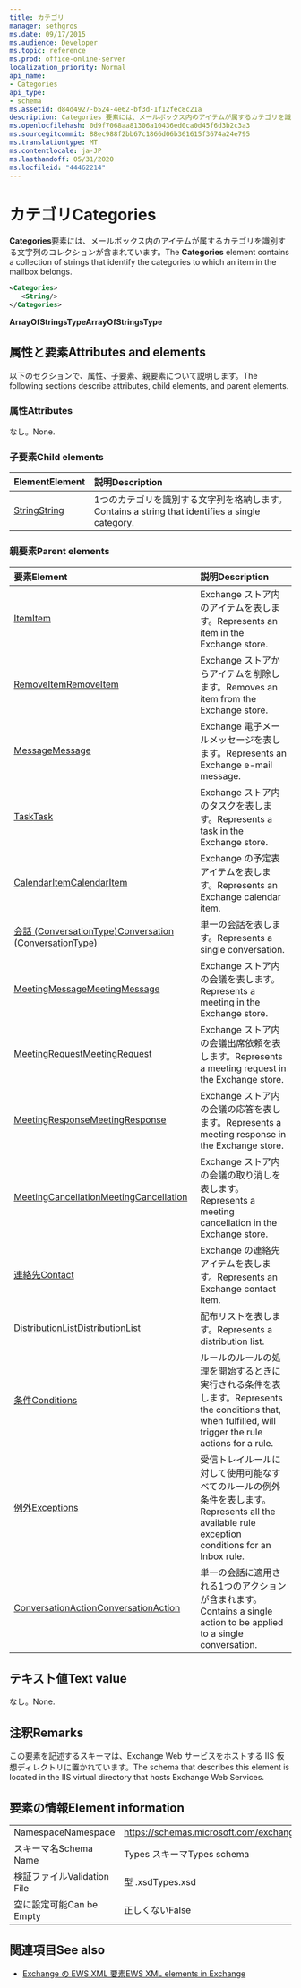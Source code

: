 ```yaml
---
title: カテゴリ
manager: sethgros
ms.date: 09/17/2015
ms.audience: Developer
ms.topic: reference
ms.prod: office-online-server
localization_priority: Normal
api_name:
- Categories
api_type:
- schema
ms.assetid: d84d4927-b524-4e62-bf3d-1f12fec8c21a
description: Categories 要素には、メールボックス内のアイテムが属するカテゴリを識別する文字列のコレクションが含まれています。
ms.openlocfilehash: 0d9f7068aa81306a10436ed0ca0d45f6d3b2c3a3
ms.sourcegitcommit: 88ec988f2bb67c1866d06b361615f3674a24e795
ms.translationtype: MT
ms.contentlocale: ja-JP
ms.lasthandoff: 05/31/2020
ms.locfileid: "44462214"
---
```

# <a name="categories"></a><span data-ttu-id="c296d-103">カテゴリ</span><span class="sxs-lookup"><span data-stu-id="c296d-103">Categories</span></span>

<span data-ttu-id="c296d-104">**Categories**要素には、メールボックス内のアイテムが属するカテゴリを識別する文字列のコレクションが含まれています。</span><span class="sxs-lookup"><span data-stu-id="c296d-104">The **Categories** element contains a collection of strings that identify the categories to which an item in the mailbox belongs.</span></span> 
  
```XML
<Categories>
   <String/>
</Categories>
```

 <span data-ttu-id="c296d-105">**ArrayOfStringsType**</span><span class="sxs-lookup"><span data-stu-id="c296d-105">**ArrayOfStringsType**</span></span>
## <a name="attributes-and-elements"></a><span data-ttu-id="c296d-106">属性と要素</span><span class="sxs-lookup"><span data-stu-id="c296d-106">Attributes and elements</span></span>

<span data-ttu-id="c296d-107">以下のセクションで、属性、子要素、親要素について説明します。</span><span class="sxs-lookup"><span data-stu-id="c296d-107">The following sections describe attributes, child elements, and parent elements.</span></span>
  
### <a name="attributes"></a><span data-ttu-id="c296d-108">属性</span><span class="sxs-lookup"><span data-stu-id="c296d-108">Attributes</span></span>

<span data-ttu-id="c296d-109">なし。</span><span class="sxs-lookup"><span data-stu-id="c296d-109">None.</span></span>
  
### <a name="child-elements"></a><span data-ttu-id="c296d-110">子要素</span><span class="sxs-lookup"><span data-stu-id="c296d-110">Child elements</span></span>

|<span data-ttu-id="c296d-111">**Element**</span><span class="sxs-lookup"><span data-stu-id="c296d-111">**Element**</span></span>|<span data-ttu-id="c296d-112">**説明**</span><span class="sxs-lookup"><span data-stu-id="c296d-112">**Description**</span></span>|
|:-----|:-----|
|[<span data-ttu-id="c296d-113">String</span><span class="sxs-lookup"><span data-stu-id="c296d-113">String</span></span>](string.md) <br/> |<span data-ttu-id="c296d-114">1つのカテゴリを識別する文字列を格納します。</span><span class="sxs-lookup"><span data-stu-id="c296d-114">Contains a string that identifies a single category.</span></span>  <br/> |
   
### <a name="parent-elements"></a><span data-ttu-id="c296d-115">親要素</span><span class="sxs-lookup"><span data-stu-id="c296d-115">Parent elements</span></span>

|<span data-ttu-id="c296d-116">**要素**</span><span class="sxs-lookup"><span data-stu-id="c296d-116">**Element**</span></span>|<span data-ttu-id="c296d-117">**説明**</span><span class="sxs-lookup"><span data-stu-id="c296d-117">**Description**</span></span>|
|:-----|:-----|
|[<span data-ttu-id="c296d-118">Item</span><span class="sxs-lookup"><span data-stu-id="c296d-118">Item</span></span>](item.md) <br/> |<span data-ttu-id="c296d-119">Exchange ストア内のアイテムを表します。</span><span class="sxs-lookup"><span data-stu-id="c296d-119">Represents an item in the Exchange store.</span></span>  <br/> |
|[<span data-ttu-id="c296d-120">RemoveItem</span><span class="sxs-lookup"><span data-stu-id="c296d-120">RemoveItem</span></span>](removeitem.md) <br/> |<span data-ttu-id="c296d-121">Exchange ストアからアイテムを削除します。</span><span class="sxs-lookup"><span data-stu-id="c296d-121">Removes an item from the Exchange store.</span></span>  <br/> |
|[<span data-ttu-id="c296d-122">Message</span><span class="sxs-lookup"><span data-stu-id="c296d-122">Message</span></span>](message-ex15websvcsotherref.md) <br/> |<span data-ttu-id="c296d-123">Exchange 電子メールメッセージを表します。</span><span class="sxs-lookup"><span data-stu-id="c296d-123">Represents an Exchange e-mail message.</span></span>  <br/> |
|[<span data-ttu-id="c296d-124">Task</span><span class="sxs-lookup"><span data-stu-id="c296d-124">Task</span></span>](task.md) <br/> |<span data-ttu-id="c296d-125">Exchange ストア内のタスクを表します。</span><span class="sxs-lookup"><span data-stu-id="c296d-125">Represents a task in the Exchange store.</span></span>  <br/> |
|[<span data-ttu-id="c296d-126">CalendarItem</span><span class="sxs-lookup"><span data-stu-id="c296d-126">CalendarItem</span></span>](calendaritem.md) <br/> |<span data-ttu-id="c296d-127">Exchange の予定表アイテムを表します。</span><span class="sxs-lookup"><span data-stu-id="c296d-127">Represents an Exchange calendar item.</span></span>  <br/> |
|[<span data-ttu-id="c296d-128">会話 (ConversationType)</span><span class="sxs-lookup"><span data-stu-id="c296d-128">Conversation (ConversationType)</span></span>](conversation-conversationtype.md) <br/> |<span data-ttu-id="c296d-129">単一の会話を表します。</span><span class="sxs-lookup"><span data-stu-id="c296d-129">Represents a single conversation.</span></span>  <br/> |
|[<span data-ttu-id="c296d-130">MeetingMessage</span><span class="sxs-lookup"><span data-stu-id="c296d-130">MeetingMessage</span></span>](meetingmessage.md) <br/> |<span data-ttu-id="c296d-131">Exchange ストア内の会議を表します。</span><span class="sxs-lookup"><span data-stu-id="c296d-131">Represents a meeting in the Exchange store.</span></span>  <br/> |
|[<span data-ttu-id="c296d-132">MeetingRequest</span><span class="sxs-lookup"><span data-stu-id="c296d-132">MeetingRequest</span></span>](meetingrequest.md) <br/> |<span data-ttu-id="c296d-133">Exchange ストア内の会議出席依頼を表します。</span><span class="sxs-lookup"><span data-stu-id="c296d-133">Represents a meeting request in the Exchange store.</span></span>  <br/> |
|[<span data-ttu-id="c296d-134">MeetingResponse</span><span class="sxs-lookup"><span data-stu-id="c296d-134">MeetingResponse</span></span>](meetingresponse.md) <br/> |<span data-ttu-id="c296d-135">Exchange ストア内の会議の応答を表します。</span><span class="sxs-lookup"><span data-stu-id="c296d-135">Represents a meeting response in the Exchange store.</span></span>  <br/> |
|[<span data-ttu-id="c296d-136">MeetingCancellation</span><span class="sxs-lookup"><span data-stu-id="c296d-136">MeetingCancellation</span></span>](meetingcancellation.md) <br/> |<span data-ttu-id="c296d-137">Exchange ストア内の会議の取り消しを表します。</span><span class="sxs-lookup"><span data-stu-id="c296d-137">Represents a meeting cancellation in the Exchange store.</span></span>  <br/> |
|[<span data-ttu-id="c296d-138">連絡先</span><span class="sxs-lookup"><span data-stu-id="c296d-138">Contact</span></span>](contact.md) <br/> |<span data-ttu-id="c296d-139">Exchange の連絡先アイテムを表します。</span><span class="sxs-lookup"><span data-stu-id="c296d-139">Represents an Exchange contact item.</span></span>  <br/> |
|[<span data-ttu-id="c296d-140">DistributionList</span><span class="sxs-lookup"><span data-stu-id="c296d-140">DistributionList</span></span>](distributionlist.md) <br/> |<span data-ttu-id="c296d-141">配布リストを表します。</span><span class="sxs-lookup"><span data-stu-id="c296d-141">Represents a distribution list.</span></span>  <br/> |
|[<span data-ttu-id="c296d-142">条件</span><span class="sxs-lookup"><span data-stu-id="c296d-142">Conditions</span></span>](conditions.md) <br/> |<span data-ttu-id="c296d-143">ルールのルールの処理を開始するときに実行される条件を表します。</span><span class="sxs-lookup"><span data-stu-id="c296d-143">Represents the conditions that, when fulfilled, will trigger the rule actions for a rule.</span></span>  <br/> |
|[<span data-ttu-id="c296d-144">例外</span><span class="sxs-lookup"><span data-stu-id="c296d-144">Exceptions</span></span>](exceptions.md) <br/> |<span data-ttu-id="c296d-145">受信トレイルールに対して使用可能なすべてのルールの例外条件を表します。</span><span class="sxs-lookup"><span data-stu-id="c296d-145">Represents all the available rule exception conditions for an Inbox rule.</span></span>  <br/> |
|[<span data-ttu-id="c296d-146">ConversationAction</span><span class="sxs-lookup"><span data-stu-id="c296d-146">ConversationAction</span></span>](conversationaction.md) <br/> |<span data-ttu-id="c296d-147">単一の会話に適用される1つのアクションが含まれます。</span><span class="sxs-lookup"><span data-stu-id="c296d-147">Contains a single action to be applied to a single conversation.</span></span>  <br/> |
   
## <a name="text-value"></a><span data-ttu-id="c296d-148">テキスト値</span><span class="sxs-lookup"><span data-stu-id="c296d-148">Text value</span></span>

<span data-ttu-id="c296d-149">なし。</span><span class="sxs-lookup"><span data-stu-id="c296d-149">None.</span></span>
  
## <a name="remarks"></a><span data-ttu-id="c296d-150">注釈</span><span class="sxs-lookup"><span data-stu-id="c296d-150">Remarks</span></span>

<span data-ttu-id="c296d-151">この要素を記述するスキーマは、Exchange Web サービスをホストする IIS 仮想ディレクトリに置かれています。</span><span class="sxs-lookup"><span data-stu-id="c296d-151">The schema that describes this element is located in the IIS virtual directory that hosts Exchange Web Services.</span></span>
  
## <a name="element-information"></a><span data-ttu-id="c296d-152">要素の情報</span><span class="sxs-lookup"><span data-stu-id="c296d-152">Element information</span></span>

|||
|:-----|:-----|
|<span data-ttu-id="c296d-153">Namespace</span><span class="sxs-lookup"><span data-stu-id="c296d-153">Namespace</span></span>  <br/> |https://schemas.microsoft.com/exchange/services/2006/types  <br/> |
|<span data-ttu-id="c296d-154">スキーマ名</span><span class="sxs-lookup"><span data-stu-id="c296d-154">Schema Name</span></span>  <br/> |<span data-ttu-id="c296d-155">Types スキーマ</span><span class="sxs-lookup"><span data-stu-id="c296d-155">Types schema</span></span>  <br/> |
|<span data-ttu-id="c296d-156">検証ファイル</span><span class="sxs-lookup"><span data-stu-id="c296d-156">Validation File</span></span>  <br/> |<span data-ttu-id="c296d-157">型 .xsd</span><span class="sxs-lookup"><span data-stu-id="c296d-157">Types.xsd</span></span>  <br/> |
|<span data-ttu-id="c296d-158">空に設定可能</span><span class="sxs-lookup"><span data-stu-id="c296d-158">Can be Empty</span></span>  <br/> |<span data-ttu-id="c296d-159">正しくない</span><span class="sxs-lookup"><span data-stu-id="c296d-159">False</span></span>  <br/> |
   
## <a name="see-also"></a><span data-ttu-id="c296d-160">関連項目</span><span class="sxs-lookup"><span data-stu-id="c296d-160">See also</span></span>



- [<span data-ttu-id="c296d-161">Exchange の EWS XML 要素</span><span class="sxs-lookup"><span data-stu-id="c296d-161">EWS XML elements in Exchange</span></span>](ews-xml-elements-in-exchange.md)

